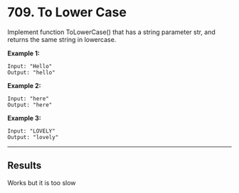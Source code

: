 # 709. To Lower Case  

Implement function ToLowerCase() that has a string parameter str, and returns the same string in lowercase.  

**Example 1:**  

    Input: "Hello"
    Output: "hello"

**Example 2:**  

    Input: "here"
    Output: "here"

**Example 3:**  

    Input: "LOVELY"
    Output: "lovely"

---
## Results

Works but it is too slow  
